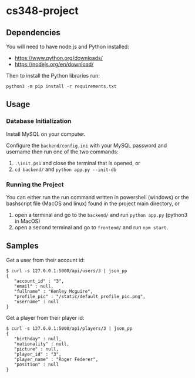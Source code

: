 # cs348-project

## Dependencies
You will need to have node.js and Python installed:

- https://www.python.org/downloads/
- https://nodejs.org/en/download/

Then to install the Python libraries run:
```
python3 -m pip install -r requirements.txt
```

## Usage

### Database Initialization
Install MySQL on your computer.

Configure the `backend/config.ini` with your MySQL password and username then run one of the two commands:
1. `.\init.ps1` and close the terminal that is opened, or
2. `cd backend/` and `python app.py --init-db`

### Running the Project
You can either run the run command written in powershell (windows) or the bashscript file (MacOS and linux)
found in the project main directory, or

1. open a terminal and go to the `backend/` and run `python app.py` (python3 in MacOS)
2. open a second terminal and go to `frontend/` and run `npm start`.

## Samples
Get a user from their account id:
```
$ curl -s 127.0.0.1:5000/api/users/3 | json_pp
{
   "account_id" : "3",
   "email" : null,
   "fullname" : "Kenley Mcguire",
   "profile_pic" : "/static/default_profile_pic.png",
   "username" : null
}
```

Get a player from their player id:
```
$ curl -s 127.0.0.1:5000/api/players/3 | json_pp
{
   "birthday" : null,
   "nationality" : null,
   "picture" : null,
   "player_id" : "3",
   "player_name" : "Roger Federer",
   "position" : null
}
```
